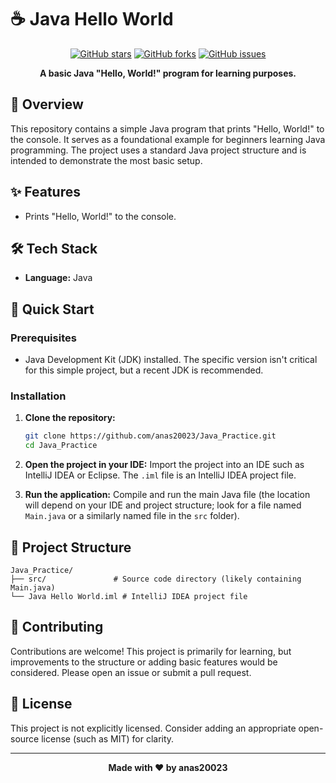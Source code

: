# ☕ Java Hello World

<div align="center">

[![GitHub stars](https://img.shields.io/github/stars/anas20023/Java_Practice?style=for-the-badge)](https://github.com/anas20023/Java_Practice/stargazers)
[![GitHub forks](https://img.shields.io/github/forks/anas20023/Java_Practice?style=for-the-badge)](https://github.com/anas20023/Java_Practice/network)
[![GitHub issues](https://img.shields.io/github/issues/anas20023/Java_Practice?style=for-the-badge)](https://github.com/anas20023/Java_Practice/issues)

**A basic Java "Hello, World!" program for learning purposes.**

</div>

## 📖 Overview

This repository contains a simple Java program that prints "Hello, World!" to the console.  It serves as a foundational example for beginners learning Java programming.  The project uses a standard Java project structure and is intended to demonstrate the most basic setup.

## ✨ Features

- Prints "Hello, World!" to the console.

## 🛠️ Tech Stack

- **Language:** Java

## 🚀 Quick Start

### Prerequisites

- Java Development Kit (JDK) installed.  The specific version isn't critical for this simple project, but a recent JDK is recommended.

### Installation

1. **Clone the repository:**
   ```bash
   git clone https://github.com/anas20023/Java_Practice.git
   cd Java_Practice
   ```

2. **Open the project in your IDE:** Import the project into an IDE such as IntelliJ IDEA or Eclipse.  The `.iml` file is an IntelliJ IDEA project file.

3. **Run the application:**  Compile and run the main Java file (the location will depend on your IDE and project structure; look for a file named `Main.java` or a similarly named file in the `src` folder).

## 📁 Project Structure

```
Java_Practice/
├── src/               # Source code directory (likely containing Main.java)
└── Java Hello World.iml # IntelliJ IDEA project file
```

## 🤝 Contributing

Contributions are welcome!  This project is primarily for learning, but improvements to the structure or adding basic features would be considered.  Please open an issue or submit a pull request.

## 📄 License

This project is not explicitly licensed.  Consider adding an appropriate open-source license (such as MIT) for clarity.

---

<div align="center">

**Made with ❤️ by anas20023**

</div>